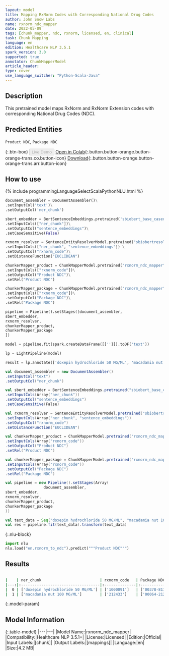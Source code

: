 ```yaml
---
layout: model
title: Mapping RxNorm Codes with Corresponding National Drug Codes
author: John Snow Labs
name: rxnorm_ndc_mapper
date: 2022-05-09
tags: [chunk_mapper, ndc, rxnorm, licensed, en, clinical]
task: Chunk Mapping
language: en
edition: Healthcare NLP 3.5.1
spark_version: 3.0
supported: true
annotator: ChunkMapperModel
article_header:
type: cover
use_language_switcher: "Python-Scala-Java"
---
```



## Description


This pretrained model maps RxNorm and RxNorm Extension codes with corresponding National Drug Codes (NDC).


## Predicted Entities


`Product NDC`, `Package NDC`


{:.btn-box}
<button class="button button-orange" disabled>Live Demo</button>
[Open in Colab](https://colab.research.google.com/github/JohnSnowLabs/spark-nlp-workshop/blob/master/tutorials/Certification_Trainings/Healthcare/26.Chunk_Mapping.ipynb){:.button.button-orange.button-orange-trans.co.button-icon}
[Download](https://s3.amazonaws.com/auxdata.johnsnowlabs.com/clinical/models/rxnorm_ndc_mapper_en_3.5.1_3.0_1652076748381.zip){:.button.button-orange.button-orange-trans.arr.button-icon}


## How to use






<div class="tabs-box" markdown="1">
{% include programmingLanguageSelectScalaPythonNLU.html %}

```python
document_assembler = DocumentAssembler()\
.setInputCol('text')\
.setOutputCol('ner_chunk')

sbert_embedder = BertSentenceEmbeddings.pretrained('sbiobert_base_cased_mli', 'en','clinical/models')\
.setInputCols(["ner_chunk"])\
.setOutputCol("sentence_embeddings")\
.setCaseSensitive(False)

rxnorm_resolver = SentenceEntityResolverModel.pretrained("sbiobertresolve_rxnorm_augmented","en", "clinical/models") \
.setInputCols(["ner_chunk", "sentence_embeddings"]) \
.setOutputCol("rxnorm_code")\
.setDistanceFunction("EUCLIDEAN")

chunkerMapper_product = ChunkMapperModel.pretrained("rxnorm_ndc_mapper", "en", "clinical/models")\
.setInputCols(["rxnorm_code"])\
.setOutputCol("Product NDC")\
.setRel("Product NDC") 

chunkerMapper_package = ChunkMapperModel.pretrained("rxnorm_ndc_mapper", "en", "clinical/models")\
.setInputCols(["rxnorm_code"])\
.setOutputCol("Package NDC")\
.setRel("Package NDC") 

pipeline = Pipeline().setStages([document_assembler,
sbert_embedder,
rxnorm_resolver,
chunkerMapper_product,
chunkerMapper_package
])

model = pipeline.fit(spark.createDataFrame([['']]).toDF('text')) 

lp = LightPipeline(model)

result = lp.annotate(['doxepin hydrochloride 50 MG/ML', 'macadamia nut 100 MG/ML'])
```
```scala
val document_assembler = new DocumentAssembler()
.setInputCol("text")
.setOutputCol("ner_chunk")

val sbert_embedder = BertSentenceEmbeddings.pretrained("sbiobert_base_cased_mli", "en","clinical/models")
.setInputCols(Array("ner_chunk"))
.setOutputCol("sentence_embeddings")
.setCaseSensitive(False)

val rxnorm_resolver = SentenceEntityResolverModel.pretrained("sbiobertresolve_rxnorm_augmented","en", "clinical/models")
.setInputCols(Array("ner_chunk", "sentence_embeddings"))
.setOutputCol("rxnorm_code")
.setDistanceFunction("EUCLIDEAN")

val chunkerMapper_product = ChunkMapperModel.pretrained("rxnorm_ndc_mapper", "en", "clinical/models")
.setInputCols(Array("rxnorm_code"))
.setOutputCol("Product NDC")
.setRel("Product NDC")  

val chunkerMapper_package = ChunkMapperModel.pretrained("rxnorm_ndc_mapper", "en", "clinical/models")
.setInputCols(Array("rxnorm_code"))
.setOutputCol("Package NDC")
.setRel("Package NDC") 

val pipeline = new Pipeline().setStages(Array(
				 document_assembler,
sbert_embedder,
rxnorm_resolver,
chunkerMapper_product,
chunkerMapper_package
))

val text_data = Seq("doxepin hydrochloride 50 MG/ML", "macadamia nut 100 MG/ML").toDS.toDF("text")
val res = pipeline.fit(text_data).transform(text_data)
```


{:.nlu-block}
```python
import nlu
nlu.load("en.rxnorm_to_ndc").predict("""Product NDC""")
```

</div>


## Results


```bash

|    | ner_chunk                          | rxnorm_code   | Package NDC       | Product NDC    |
|---:|:-----------------------------------|:--------------|:------------------|:---------------|
|  0 | ['doxepin hydrochloride 50 MG/ML'] | ['1000091']   | ['00378-8117-45'] | ['00378-8117'] |
|  1 | ['macadamia nut 100 MG/ML']        | ['212433']    | ['00064-2120-08'] | ['00064-2120'] |

```


{:.model-param}
## Model Information


{:.table-model}
|---|---|
|Model Name:|rxnorm_ndc_mapper|
|Compatibility:|Healthcare NLP 3.5.1+|
|License:|Licensed|
|Edition:|Official|
|Input Labels:|[chunk]|
|Output Labels:|[mappings]|
|Language:|en|
|Size:|4.2 MB|
<!--stackedit_data:
eyJoaXN0b3J5IjpbLTI1MDU5NDY2MywyODg4MTUyOTQsLTEwOD
M3MDYwNDZdfQ==
-->
